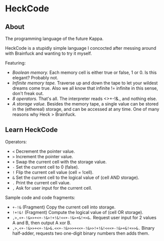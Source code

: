 # HeckCode

## About

The programming language of the future Kappa.

HeckCode is a stupidly simple language I concocted after messing around with Brainfuck and wanting to try it myself.

Featuring:
+ _Boolean memory._ Each memory cell is either true or false, 1 or 0. Is this elegant? Probably not.
+ _Infinite memory tape._ Traverse up and down the tape to let your wildest dreams come true. Also we all know that infinite != infinite in this sense, don't freak out.
+ _8 operators._ That's all. The interpreter reads <>+-!&., and nothing else.
+ _A storage value_. Besides the memory tape, a single value can be stored in the (ethereal) storage, and can be accessed at any time. One of many reasons why Heck > Brainfuck.

## Learn HeckCode

Operators:
+ `<` Decrement the pointer value.
+ `>` Increment the pointer value.
+ `+` Swap the current cell with the storage value.
+ `-` Set the current cell to 0 (false).
+ `!` Flip the current cell value (cell = !cell).
+ `&` Set the current cell to the logical value of (cell AND storage).
+ `.` Print the current cell value.
+ `,` Ask for user input for the current cell.

Sample code and code fragments:
+ `+-!&` (Fragment) Copy the current cell into storage.
+ `!+!&!` (Fragment) Compute the logical value of (cell OR storage).
+ `,>,<+-!&>>+<+-!&>!+!&!<<+-!&>+&!+>&.` Request user input for 2 values A and B, then output A xor B.
+ `,>,<+-!&>>+<+-!&>&.<<+-!&>>>+<<+-!&>>!+!&!<<<+-!&>+&!+>>&.` Binary half-adder, requests two one-digit binary numbers then adds them.
